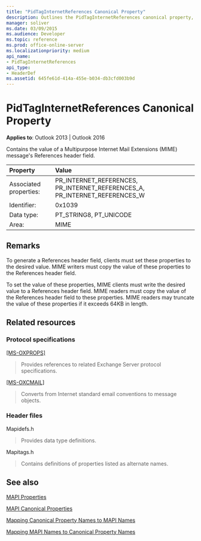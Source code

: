 ```yaml
---
title: "PidTagInternetReferences Canonical Property"
description: Outlines the PidTagInternetReferences canonical property, which contains the value of a MIME message's References header field.
manager: soliver
ms.date: 03/09/2015
ms.audience: Developer
ms.topic: reference
ms.prod: office-online-server
ms.localizationpriority: medium
api_name:
- PidTagInternetReferences
api_type:
- HeaderDef
ms.assetid: 645fe61d-414a-455e-b034-db3cfd003b9d
---
```


# PidTagInternetReferences Canonical Property

  
  
**Applies to**: Outlook 2013 | Outlook 2016 
  
Contains the value of a Multipurpose Internet Mail Extensions (MIME) message's References header field.
  
|Property|Value|
|:-----|:-----|
|Associated properties:  <br/> |PR_INTERNET_REFERENCES, PR_INTERNET_REFERENCES_A, PR_INTERNET_REFERENCES_W  <br/> |
|Identifier:  <br/> |0x1039  <br/> |
|Data type:  <br/> |PT_STRING8, PT_UNICODE  <br/> |
|Area:  <br/> |MIME  <br/> |
   
## Remarks

To generate a References header field, clients must set these properties to the desired value. MIME writers must copy the value of these properties to the References header field.
  
To set the value of these properties, MIME clients must write the desired value to a References header field. MIME readers must copy the value of the References header field to these properties. MIME readers may truncate the value of these properties if it exceeds 64KB in length.
  
## Related resources

### Protocol specifications

[[MS-OXPROPS]](https://msdn.microsoft.com/library/f6ab1613-aefe-447d-a49c-18217230b148%28Office.15%29.aspx)
  
> Provides references to related Exchange Server protocol specifications.
    
[[MS-OXCMAIL]](https://msdn.microsoft.com/library/b60d48db-183f-4bf5-a908-f584e62cb2d4%28Office.15%29.aspx)
  
> Converts from Internet standard email conventions to message objects.
    
### Header files

Mapidefs.h
  
> Provides data type definitions.
    
Mapitags.h
  
> Contains definitions of properties listed as alternate names.
    
## See also



[MAPI Properties](mapi-properties.md)
  
[MAPI Canonical Properties](mapi-canonical-properties.md)
  
[Mapping Canonical Property Names to MAPI Names](mapping-canonical-property-names-to-mapi-names.md)
  
[Mapping MAPI Names to Canonical Property Names](mapping-mapi-names-to-canonical-property-names.md)

